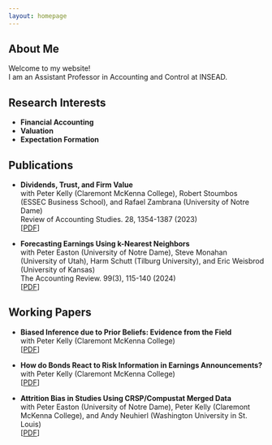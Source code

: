 ```yaml
---
layout: homepage
---
```


## About Me

Welcome to my website!
<br>
I am an Assistant Professor in Accounting and Control at INSEAD.

## Research Interests

- **Financial Accounting**
- **Valuation**
- **Expectation Formation**

## Publications

- **Dividends, Trust, and Firm Value**
  <br>
  with Peter Kelly (Claremont McKenna College), Robert Stoumbos (ESSEC Business School), and Rafael Zambrana (University of Notre Dame)
  <br>
  Review of Accounting Studies. 28, 1354-1387 (2023)
  <br>
  [[PDF](https://papers.ssrn.com/sol3/papers.cfm?abstract_id=2311512)]

- **Forecasting Earnings Using k-Nearest Neighbors**
  <br>
  with Peter Easton (University of Notre Dame), Steve Monahan (University of Utah), Harm Schutt (Tilburg University), and Eric Weisbrod (University of Kansas)
  <br>
  The Accounting Review. 99(3), 115-140 (2024)
  <br>
  [[PDF](https://papers.ssrn.com/sol3/papers.cfm?abstract_id=3752238)]



## Working Papers

- **Biased Inference due to Prior Beliefs: Evidence from the Field**
  <br>
  with Peter Kelly (Claremont McKenna College)
  <br>
  [[PDF](https://papers.ssrn.com/sol3/papers.cfm?abstract_id=4209631)]

- **How do Bonds React to Risk Information in Earnings Announcements?**
  <br>
  with Peter Kelly (Claremont McKenna College)
  <br>
  [[PDF](https://papers.ssrn.com/sol3/papers.cfm?abstract_id=4529463)]

- **Attrition Bias in Studies Using CRSP/Compustat Merged Data**
  <br>
  with Peter Easton (University of Notre Dame), Peter Kelly (Claremont McKenna College), and Andy Neuhierl (Washington University in St. Louis)
  <br>
  [[PDF](https://papers.ssrn.com/sol3/papers.cfm?abstract_id=3040354)]